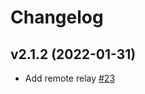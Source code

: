 # Changelog

## v2.1.2 (2022-01-31)

* Add remote relay [#23](https://github.com/nikitanovosibirsk/jj/pull/23)
